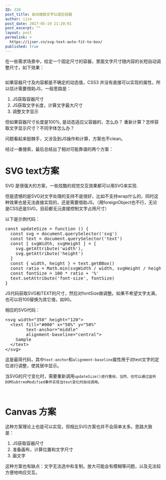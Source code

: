 ```yaml
---
ID: 220
post_title: 自动缩放文字以适应容器
author: ijse
post_date: 2017-05-19 21:20:01
post_excerpt: ""
layout: post
permalink: >
  https://ijser.cn/svg-text-auto-fit-to-box/
published: true
---
```

在一些需求场景中，给定一个固定尺寸的容器，里面文字尺寸随内容的长短自动调整尺寸，如下效果：
<p id="pDWHWzf"><img class="alignnone size-full wp-image-221 " src="https://ijser.cn/wp-content/uploads/2017/05/img_591eb340c4cdc.png" alt="" /></p>
如果容器尺寸及内容都是不确定的动态值，CSS3 并没有直接可以实现的属性，所以估计需要借助JS，一般思路是：
<ol>
 	<li>JS获取容器尺寸</li>
 	<li>JS获取文字长度，计算文字最大尺寸</li>
 	<li>调整文字显示</li>
</ol>
但如果容器尺寸长度是100%, 是动态适应父容器的，怎么办？ 重新计算？怎样获取文字显示尺寸？不同字体怎么办？

问题看起来挺棘手，又涉及到JS操作和计算，方案也不clean。

经过一番搜索，最后总结出了相对可能靠谱的两个方案：
<h1>SVG text方案</h1>
SVG 是很强大的方案，一些炫酷的视觉交互效果都可以用SVG来实现.

但是遗憾的是SVG对文字处理的支持不是很好，比如不支持wrap什么的，同时这种效果也是无法直接实现的，还是需要借助JS。（用foreignObject也不行，无论是CSS还是SVG，目前都无沅直接控制文字占用尺寸）

以下是示例代码：
<pre class="lang:js decode:true">const updateSize = function () {
  const svg = document.querySelector('svg')
  const text = document.querySelector('text')
  const [ svgWidth, svgHeight ] = [
    svg.getAttribute('width'),
    svg.getAttribute('height')
  ]
  const { width, height } = text.getBBox()
  const ratio = Math.min(svgWidth / width, svgHeight / height)
  const fontSize = 100 * ratio + '%'
  text.setAttribute('font-size', fontSize)
}</pre>
JS代码获取SVG和TEXT的尺寸，然后对fontSize做调整。如果不希望文字太满，也可以将100替换为其它值，如90。

相应的SVG代码：
<pre class="lang:xhtml decode:true">&lt;svg width="350" height="120"&gt;
  &lt;text fill="#000" x="50%" y="50%"
        text-anchor="middle"
        alignment-baseline="central"&gt;
    Sample
  &lt;/text&gt;
&lt;/svg&gt;</pre>
这是最简代码，其中<code>text-anchor</code>和<code>alignment-baseline</code>属性用于对text文字的定位进行调整，使其居中显示。

当SVG的尺寸变化时，需要重新调用<code>updateSize()进行重绘，当然，也可以通过监听DOMSubtreeModified事件实现当text变化时自动调用。</code>

<img class="size-full wp-image-223 aligncenter" src="https://ijser.cn/wp-content/uploads/2017/05/img_591ef02208660.png" alt="" />
<p id="kxzamgw"><img class="size-full wp-image-224 aligncenter" src="https://ijser.cn/wp-content/uploads/2017/05/img_591ef041ba204.png" alt="" /></p>

<h1>Canvas 方案</h1>
这种方案理论上也是可以实现，但相比SVG方案也并不会简单太多。思路大致是：
<ol>
 	<li>JS获取容器尺寸</li>
 	<li>准备画布，计算位置和文字尺寸</li>
 	<li>画文字</li>
</ol>
这种方案也有缺点：文字无法选中和复制，放大可能会有模糊等问题，以及无法较方便地响应交互。